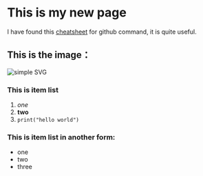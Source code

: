 # This is my new page

I have found this [cheatsheet](https://education.github.com/git-cheat-sheet-education.pdf) for github command, it is quite useful.

## This is the image：
![simple SVG](F:\UIUC\IS561\week1\qiyuanxiao_page.svg)

### This is item list
1. _one_
2. ****two****
3. `print("hello world")`

### This is item list in another form:
* one
* two
* three



